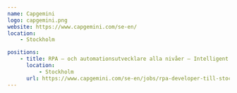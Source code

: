 ```yaml
---
name: Capgemini
logo: capgemini.png
website: https://www.capgemini.com/se-en/
location:
    - Stockholm

positions:
    - title: RPA – och automationsutvecklare alla nivåer – Intelligent Automation
      location:
          - Stockholm
      url: https://www.capgemini.com/se-en/jobs/rpa-developer-till-stockholm/
---
```

